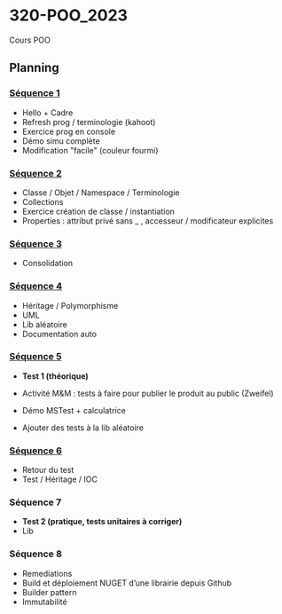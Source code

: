 # 320-POO_2023
Cours POO 

## Planning

### [Séquence 1](sequences/01.md)

- Hello + Cadre
- Refresh prog / terminologie (kahoot)
- Exercice prog en console
- Démo simu complète
- Modification "facile" (couleur fourmi)
  
### [Séquence 2](sequences/02.md)

- Classe / Objet / Namespace / Terminologie
- Collections
- Exercice création de classe / instantiation 
- Properties : attribut privé sans _ , accesseur / modificateur explicites

### [Séquence 3](sequences/03.md)

- Consolidation

### [Séquence 4](sequences/04.md)

- Héritage / Polymorphisme
- UML
- Lib aléatoire
- Documentation auto

### [Séquence 5](sequences/05.md)

- **Test 1 (théorique)**

- Activité M&M : tests à faire pour publier le produit au public (Zweifel)
- Démo MSTest + calculatrice
- Ajouter des tests à la lib aléatoire

### [Séquence 6](sequences/06.md)

- Retour du test
- Test / Héritage / IOC

### Séquence 7

- **Test 2 (pratique, tests unitaires à corriger)**
- Lib

### Séquence 8
- Remediations
- Build et déploiement NUGET d’une librairie depuis Github
- Builder pattern
- Immutabilité
